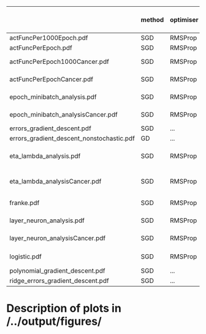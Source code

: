 |                                           | method   | optimiser   |   $n_\mathrm{obs}$ | #epochs           | $m$           | $\lambda$               | $\eta$                  | $\gamma$   | $\varrho_1$, $\varrho_2$   | $\boldsymbol{\theta}_0$   | $L-1$        | $N_l$         | note        |
|:------------------------------------------|:---------|:------------|-------------------:|:------------------|:--------------|:------------------------|:------------------------|:-----------|:---------------------------|:--------------------------|:-------------|:--------------|:------------|
| actFuncPer1000Epoch.pdf                   | SGD      | RMSProp     |                400 | ...               | 3             | 0.0001                  | 0.1                     |            | 0.9                        |                           | 1            | 30            |             |
| actFuncPerEpoch.pdf                       | SGD      | RMSProp     |                400 | ...               | 3             | 0.0001                  | 0.1                     |            | 0.9                        |                           | 1            | 30            |             |
| actFuncPerEpoch1000Cancer.pdf             | SGD      | RMSProp     |                569 | ...               | 3             | 1e-06                   | 0.001                   |            | (0.9, 0.999)               |                           | 2            | 10            |             |
| actFuncPerEpochCancer.pdf                 | SGD      | RMSProp     |                569 | ...               | 3             | 1e-06                   | 0.001                   |            | (0.9, 0.999)               |                           | 2            | 10            |             |
| epoch_minibatch_analysis.pdf              | SGD      | RMSProp     |                400 | $[{100}, {1000}]$ | $[{1}, {10}]$ | 0.0001                  | 0.1                     |            | (0.9, 0.999)               |                           | 1            | 30            |             |
| epoch_minibatch_analysisCancer.pdf        | SGD      | RMSProp     |                569 | $[{100}, {1000}]$ | $[{1}, {10}]$ | 1e-06                   | 0.001                   |            | 0.9                        |                           | 2            | 10            |             |
| errors_gradient_descent.pdf               | SGD      | ...         |                400 | (25, 50)          | 40            | 0                       | ...                     |            |                            |                           |              |               |             |
| errors_gradient_descent_nonstochastic.pdf | GD       | ...         |                400 | (25, 50)          | 1             | 0                       | ...                     |            |                            |                           |              |               |             |
| eta_lambda_analysis.pdf                   | SGD      | RMSProp     |                400 | 250               | 3             | $[$10^{-9}$, $10^{0}$]$ | $[$10^{-9}$, $10^{0}$]$ |            | (0.9, 0.999)               |                           | 3            | (15, 10, 5)   |             |
| eta_lambda_analysisCancer.pdf             | SGD      | RMSProp     |                569 | 250               | 3             | $[$10^{-9}$, $10^{0}$]$ | $[$10^{-9}$, $10^{0}$]$ |            | (0.9, 0.999)               |                           | 3            | (15, 10, 5)   |             |
| franke.pdf                                | SGD      | RMSProp     |                400 | 700               | 2             | 0.0001                  | 0.1                     |            | 0.9                        |                           | 1            | 30            | final model |
| layer_neuron_analysis.pdf                 | SGD      | RMSProp     |                400 | 250               | 3             | 0.0001                  | 0.1                     |            | (0.9, 0.999)               |                           | $[{0}, {9}]$ | $[{5}, {50}]$ |             |
| layer_neuron_analysisCancer.pdf           | SGD      | RMSProp     |                569 | 250               | 3             | 1e-06                   | 0.001                   |            | (0.9, 0.999)               |                           | $[{0}, {9}]$ | $[{5}, {50}]$ |             |
| logistic.pdf                              | SGD      | RMSProp     |                569 | 250               | 3             | $[$10^{-9}$, $10^{0}$]$ | $[$10^{-9}$, $10^{0}$]$ |            | 0.9                        |                           | 0            |               |             |
| polynomial_gradient_descent.pdf           | SGD      | ...         |                400 | (25, 50)          | 40            | 0                       | ...                     |            |                            |                           |              |               |             |
| ridge_errors_gradient_descent.pdf         | SGD      | ...         |                400 | (25, 50)          | 40            | 0.1                     | ...                     |            |                            |                           |              |               |             |


# Description of plots in /../output/figures/

